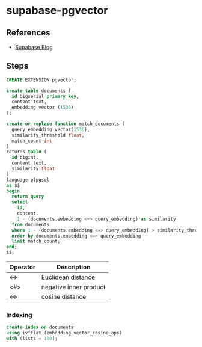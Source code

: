 # supabase-pgvector

## References

- [Supabase Blog](https://supabase.com/blog/openai-embeddings-postgres-vector)

## Steps

```sql
CREATE EXTENSION pgvector;
```

```sql
create table documents (
  id bigserial primary key,
  content text,
  embedding vector (1536)
);
```

```sql
create or replace function match_documents (
  query_embedding vector(1536),
  similarity_threshold float,
  match_count int
)
returns table (
  id bigint,
  content text,
  similarity float
)
language plpgsql
as $$
begin
  return query
  select
    id,
    content,
    1 - (documents.embedding <=> query_embedding) as similarity
  from documents
  where 1 - (documents.embedding <=> query_embedding) > similarity_threshold
  order by documents.embedding <=> query_embedding
  limit match_count;
end;
$$;
```

| Operator | Description            |
| -------- | ---------------------- |
| <->      | Euclidean distance     |
| <#>      | negative inner product |
| <=>      | cosine distance        |

### Indexing

```sql
create index on documents
using ivfflat (embedding vector_cosine_ops)
with (lists = 100);
```
